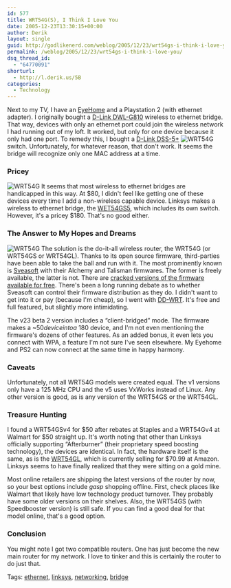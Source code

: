 ```yaml
---
id: 577
title: WRT54G(S), I Think I Love You
date: 2005-12-23T13:30:15+00:00
author: Derik
layout: single
guid: http://godlikenerd.com/weblog/2005/12/23/wrt54gs-i-think-i-love-you/
permalink: /weblog/2005/12/23/wrt54gs-i-think-i-love-you/
dsq_thread_id:
  - "64770091"
shorturl:
  - http://l.derik.us/5B
categories:
  - Technology
---
```

Next to my TV, I have an [EyeHome](http://www.amazon.com/exec/obidos/ASIN/B0007AB4X0/d00dism-20?creative=327641&camp=14573&link_code=as1) and a Playstation 2 (with ethernet adapter). I originally bought a [D-Link DWL-G810](http://www.amazon.com/exec/obidos/ASIN/B0000CEPCH/d00dism-20?creative=327641&camp=14573&link_code=as1) wireless to ethernet bridge. That way, devices with only an ethernet port could join the wireless network I had running out of my loft. It worked, but only for one device because it only had one port. To remedy this, I bought a [D-Link DSS-5+](http://www.amazon.com/exec/obidos/ASIN/B000023VUE/d00dism-20?creative=327641&camp=14573&link_code=as1) <span class="float-right"><img src="http://static.flickr.com/38/76633918_9bf5286640_t.jpg" alt="WRT54G" /></span> switch. Unfortunately, for whatever reason, that don't work. It seems the bridge will recognize only one MAC address at a time.

### Pricey

<span class="float-right"><img src="http://static.flickr.com/37/76633894_9e57bc8093_t.jpg" alt="WRT54G" /></span> It seems that most wireless to ethernet bridges are handicapped in this way. At $80, I didn't feel like getting one of these devices every time I add a non-wireless capable device. Linksys makes a wireless to ethernet bridge, the [WET54GS5](http://www.amazon.com/exec/obidos/ASIN/B0001ZRLRE/d00dism-20?creative=327641&camp=14573&link_code=as1), which includes its own switch. However, it's a pricey $180. That's no good either.

### The Answer to My Hopes and Dreams

<span class="float-right"><img src="http://static.flickr.com/37/76633859_e7cc149ceb_t.jpg" alt="WRT54G" /></span> The solution is the do-it-all wireless router, the WRT54G (or WRT54GS or WRT54GL). Thanks to its open source firmware, third-parties have been able to take the ball and run with it. The most prominently known is [Sveasoft](http://www.sveasoft.com) with their Alchemy and Talisman firmwares. The former is freely available, the latter is not. There are [cracked versions of the firmware available for free](http://slashdot.org/~TheIndividual/journal/). There's been a long running debate as to whether Sveasoft can control their firmware distribution as they do. I didn't want to get into it or pay (because I'm cheap), so I went with [DD-WRT](http://www.dd-wrt.com). It's free and full featured, but slightly more intimidating.

The v23 beta 2 version includes a &#8220;client-bridged&#8221; mode. The firmware makes a ~$50 device into a ~$180 device, and I'm not even mentioning the firmware's dozens of other features. As an added bonus, it even lets you connect with WPA, a feature I'm not sure I've seen elsewhere. My Eyehome and PS2 can now connect at the same time in happy harmony.

### Caveats

Unfortunately, not all WRT54G models were created equal. The v1 versions only have a 125 MHz CPU and the v5 uses VxWorks instead of Linux. Any other version is good, as is any version of the WRT54GS or the WRT54GL.

### Treasure Hunting

I found a WRT54GSv4 for $50 after rebates at Staples and a WRT54Gv4 at Walmart for $50 straight up. It's worth noting that other than Linksys officially supporting &#8220;Afterburner&#8221; (their proprietary speed boosting technology), the devices are identical. In fact, the hardware itself is the same, as is the [WRT54GL](http://www.amazon.com/exec/obidos/ASIN/B000BTL0OA/d00dism-20?creative=327641&camp=14573&link_code=as1), which is currently selling for $70.99 at Amazon. Linksys seems to have finally realized that they were sitting on a gold mine.

Most online retailers are shipping the latest versions of the router by now, so your best options include _gasp_ shopping offline. First, check places like Walmart that likely have low technology product turnover. They probably have some older versions on their shelves. Also, the WRT54GS (with Speedbooster version) is still safe. If you can find a good deal for that model online, that's a good option.

### Conclusion

You might note I got two compatible routers. One has just become the new main router for my network. I love to tinker and this is certainly the router to do just that. <!-- technorati tags start -->

<p class="tag-description">
  Tags: <a href="http://tagcentral.net/tag/ethernet" rel="tag">ethernet</a>, <a href="http://tagcentral.net/tag/linksys" rel="tag">linksys</a>, <a href="http://tagcentral.net/tag/networking" rel="tag">networking</a>, <a href="http://tagcentral.net/tag/bridge" rel="tag">bridge</a>
</p>

<!-- technorati tags end -->